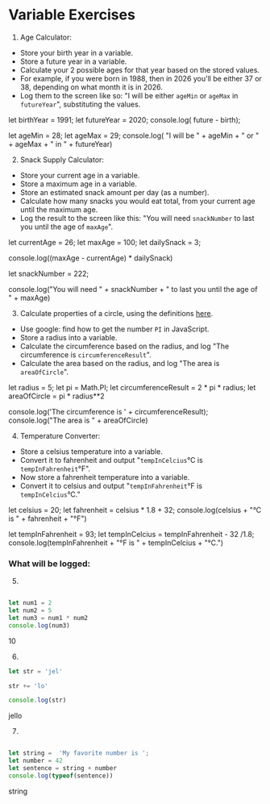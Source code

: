 
# Variable Exercises

1. Age Calculator:
* Store your birth year in a variable.
* Store a future year in a variable.
* Calculate your 2 possible ages for that year based on the stored values.
* For example, if you were born in 1988, then in 2026 you'll be either 37 or 38, depending on what month it is in 2026.
* Log them to the screen like so: "I will be either `ageMin` or `ageMax` in `futureYear`", substituting the values.

let birthYear = 1991;
let futureYear = 2020;
console.log( future - birth);

let ageMin = 28;
let ageMax = 29;
console.log( "I will be " + ageMin + " or " + ageMax + " in " + futureYear)





2. Snack Supply Calculator:
* Store your current age in a variable.
* Store a maximum age in a variable.
* Store an estimated snack amount per day (as a number).
* Calculate how many snacks you would eat total, from your current age until the maximum age.
* Log the result to the screen like this: "You will need `snackNumber` to last you until the age of `maxAge`".

let currentAge = 26;
let maxAge = 100;
let dailySnack = 3;

console.log((maxAge - currentAge) * dailySnack)

let snackNumber = 222;

console.log("You will need " + snackNumber + " to last you until the age of " + maxAge)


3. Calculate properties of a circle, using the definitions [here](http://math2.org/math/geometry/circles.htm).
* Use google: find how to get the number `PI` in JavaScript.
* Store a radius into a variable.
* Calculate the circumference based on the radius, and log "The circumference is `circumferenceResult`".
* Calculate the area based on the radius, and log "The area is `areaOfCircle`".

let radius = 5;
let pi = Math.PI;
let circumferenceResult = 2 * pi * radius;
let areaOfCircle = pi * radius**2

console.log('The circumference is ' + circumferenceResult);
console.log("The area is " + areaOfCircle)




4. Temperature Converter:
* Store a celsius temperature into a variable.
* Convert it to fahrenheit and output "`tempInCelcius`°C is `tempInFahrenheit`°F".
* Now store a fahrenheit temperature into a variable.
* Convert it to celsius and output "`tempInFahrenheit`°F is `tempInCelcius`°C."


let celsius = 20;
let fahrenheit = celsius * 1.8 + 32;
console.log(celsius + "°C is " + fahrenheit + "°F")

let tempInFahrenheit = 93;
let tempInCelcius = tempInFahrenheit - 32 /1.8;
console.log(tempInFahrenheit + "°F is " + tempInCelcius + "°C.")

### What will be logged:
5.
```js

let num1 = 2
let num2 = 5
let num3 = num1 * num2
console.log(num3)
```
10

6.
```js
let str = 'jel'

str += 'lo'

console.log(str)
```
jello

7.
```js

let string =  'My favorite number is ';
let number = 42
let sentence = string + number
console.log(typeof(sentence))
```
string
